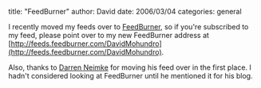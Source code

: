 
title: "FeedBurner"
author: David
date: 2006/03/04
categories: general

I recently moved my feeds over to [FeedBurner](http://www.feedburner.com/), so if you're subscribed to my feed, please point over to my new FeedBurner address at [http://feeds.feedburner.com/DavidMohundro](http://feeds.feedburner.com/DavidMohundro).

Also, thanks to [Darren Neimke](http://markitup.com/Posts/Post.aspx?postId=1e53652e-36a3-449a-b970-04229eff0299) for moving his feed over in the first place. I hadn't considered looking at FeedBurner until he mentioned it for his blog.

